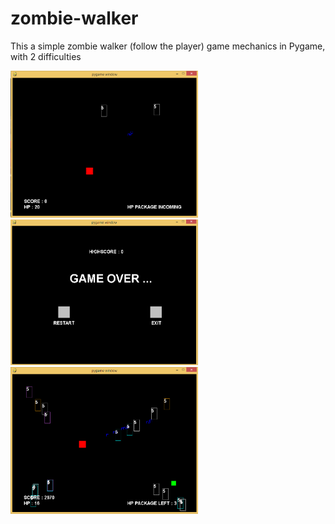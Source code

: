 # zombie-walker

This a simple zombie walker (follow the player) game mechanics in Pygame, with 2 difficulties

<img src="https://github.com/nitrous-git/zombie-walker/blob/master/Zombie_walker_demo2.png" width="300">
<img src="https://github.com/nitrous-git/zombie-walker/blob/master/Zombie_walker_demo3.png" width="300">
<img src="https://github.com/nitrous-git/zombie-walker/blob/master/Zombie_walker_demo.png" width="300">

